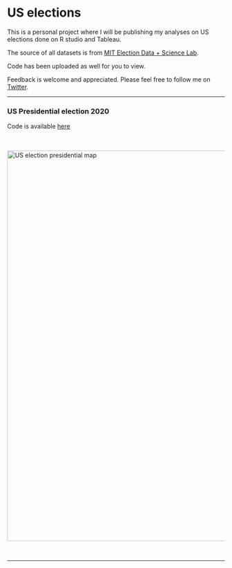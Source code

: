 # US elections


This is a personal project where I will be publishing my analyses on US elections done on R studio and Tableau.

The source of all datasets is from [MIT Election Data + Science Lab](https://electionlab.mit.edu/data).

Code has been uploaded as well for you to view.

Feedback is welcome and appreciated. Please feel free to follow me on [Twitter](https://twitter.com/Juanma_MN).

<hr>

### US Presidential election 2020


Code is available [here](https://github.com/JuanmaMN/US-elections/blob/main/US%20presidential%20election%20-%202020.R)

<br> 

<br>

<img width="903" alt="US election presidential map" src="https://user-images.githubusercontent.com/37122520/111033998-9852c500-840b-11eb-8bbb-c11f82cf3afc.png">
</p>
<br>

<hr>
